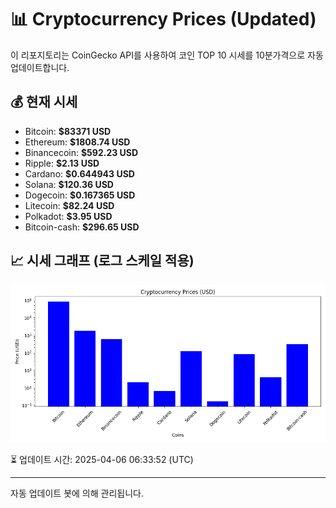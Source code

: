 
# 📊 Cryptocurrency Prices (Updated)

이 리포지토리는 CoinGecko API를 사용하여 코인 TOP 10 시세를 10분가격으로 자동 업데이트합니다.

## 💰 현재 시세
- Bitcoin: **$83371 USD**
- Ethereum: **$1808.74 USD**
- Binancecoin: **$592.23 USD**
- Ripple: **$2.13 USD**
- Cardano: **$0.644943 USD**
- Solana: **$120.36 USD**
- Dogecoin: **$0.167365 USD**
- Litecoin: **$82.24 USD**
- Polkadot: **$3.95 USD**
- Bitcoin-cash: **$296.65 USD**

## 📈 시세 그래프 (로그 스케일 적용)
![Crypto Prices](crypto_prices.png)

⏳ 업데이트 시간: 2025-04-06 06:33:52 (UTC)

---
자동 업데이트 봇에 의해 관리됩니다.
